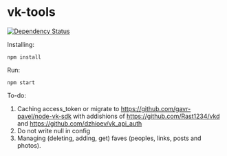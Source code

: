 # vk-tools
[![Dependency Status](https://david-dm.org/fenque/vk-tools.svg)](https://david-dm.org/fenque/vk-tools)


Installing:

`npm install`


Run:

`npm start`


To-do:

1. Caching access_token or migrate to https://github.com/gavr-pavel/node-vk-sdk with addishions of https://github.com/Rast1234/vkd and https://github.com/dzhioev/vk_api_auth
2. Do not write null in config
3. Managing (deleting, adding, get) faves (peoples, links, posts and photos).
